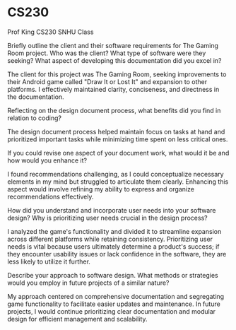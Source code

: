 # CS230
Prof King CS230 SNHU Class 

Briefly outline the client and their software requirements for The Gaming Room project. Who was the client? What type of software were they seeking? What aspect of developing this documentation did you excel in?

The client for this project was The Gaming Room, seeking improvements to their Android game called "Draw It or Lost It" and expansion to other platforms. I effectively maintained clarity, conciseness, and directness in the documentation.

Reflecting on the design document process, what benefits did you find in relation to coding?

The design document process helped maintain focus on tasks at hand and prioritized important tasks while minimizing time spent on less critical ones.

If you could revise one aspect of your document work, what would it be and how would you enhance it?

I found recommendations challenging, as I could conceptualize necessary elements in my mind but struggled to articulate them clearly. Enhancing this aspect would involve refining my ability to express and organize recommendations effectively.

How did you understand and incorporate user needs into your software design? Why is prioritizing user needs crucial in the design process?

I analyzed the game's functionality and divided it to streamline expansion across different platforms while retaining consistency. Prioritizing user needs is vital because users ultimately determine a product's success; if they encounter usability issues or lack confidence in the software, they are less likely to utilize it further.

Describe your approach to software design. What methods or strategies would you employ in future projects of a similar nature?

My approach centered on comprehensive documentation and segregating game functionality to facilitate easier updates and maintenance. In future projects, I would continue prioritizing clear documentation and modular design for efficient management and scalability.
